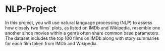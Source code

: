 # NLP-Project
In this project, you will use natural language processing (NLP) to assess how closely two films' plots, as listed on IMDb and Wikipedia, resemble one another since movies within a genre often share common base parameters. The dataset includes the top 100 films on IMDb along with story summaries for each film taken from IMDb and Wikipedia.
